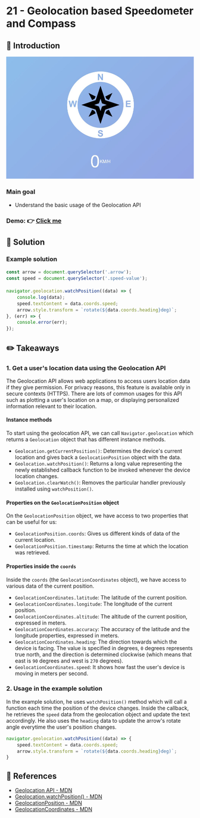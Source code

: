 # 21 - Geolocation based Speedometer and Compass
## :eyes: Introduction

![](./screenshot_1.jpg)

### Main goal

- Understand the basic usage of the Geolocation API

### Demo: 👉 [Click me]() 

## :pushpin: Solution
### Example solution

```javascript
const arrow = document.querySelector('.arrow');
const speed = document.querySelector('.speed-value');

navigator.geolocation.watchPosition((data) => {
    console.log(data);
    speed.textContent = data.coords.speed;
    arrow.style.transform = `rotate(${data.coords.heading}deg)`;
}, (err) => {
    console.error(err);
});
```

## :pencil2: Takeaways

### 1. Get a user's location data using the Geolocation API
The Geolocation API allows web applications to access users location data if they give permission. For privacy reasons, this feature is available only in secure contexts (HTTPS). There are lots of common usages for this API such as plotting a user's location on a map, or displaying personalized information relevant to their location.

#### Instance methods

To start using the geolocation API, we can call `Navigator.geolocation` which returns a `Geolocation` object that has different instance methods.
* `Geolocation.getCurrentPosition()`: Determines the device's current location and gives back a `GeolocationPosition` object with the data.
* `Geolocation.watchPosition()`: Returns a long value representing the newly established callback function to be invoked whenever the device location changes.
* `Geolocation.clearWatch()`: Removes the particular handler previously installed using `watchPosition()`.

#### Properties on the `GeolocationPosition` object
On the `GeolocationPosition` object, we have access to two properties that can be useful for us:

* `GeolocationPosition.coords`: Gives us different kinds of data of the current location.
* `GeolocationPosition.timestamp`: Returns the time at which the location was retrieved.

<!-- todo -->
<!-- todo -->
<!-- todo -->
<!-- todo -->

#### Properties inside the `coords`
Inside the `coords` (the `GeolocationCoordinates` object), we have access to various data of the current position.
* `GeolocationCoordinates.latitude`: The latitude of the current position.
* `GeolocationCoordinates.longitude`: The longitude of the current position.
* `GeolocationCoordinates.altitude`: The altitude of the current position, expressed in meters.
* `GeolocationCoordinates.accuracy`: The accuracy of the latitude and the longitude properties, expressed in meters. 
* `GeolocationCoordinates.heading`: The direction towards which the device is facing. The value is specified in degrees, `0` degrees represents true north, and the direction is determined clockwise (which means that east is `90` degrees and west is `270` degrees).
* `GeolocationCoordinates.speed`: It shows how fast the user's device is moving in meters per second. 

### 2. Usage in the example solution
In the example solution, he uses `watchPosition()` method which will call a function each time the position of the device changes. Inside the callback, he retrieves the `speed` data from the geolocation object and update the text accordingly. He also uses the `heading` data to update the arrow's rotate angle everytime the user's position changes. 

```javascript
navigator.geolocation.watchPosition((data) => {
    speed.textContent = data.coords.speed;
    arrow.style.transform = `rotate(${data.coords.heading}deg)`;
}
```


## :book: References
* [Geolocation API - MDN](https://developer.mozilla.org/en-US/docs/Web/API/Geolocation_API)
* [Geolocation.watchPosition() - MDN](https://developer.mozilla.org/en-US/docs/Web/API/Geolocation/watchPosition)
* [GeolocationPosition - MDN](https://developer.mozilla.org/en-US/docs/Web/API/GeolocationPosition)
* [GeolocationCoordinates - MDN](https://developer.mozilla.org/en-US/docs/Web/API/GeolocationCoordinates)